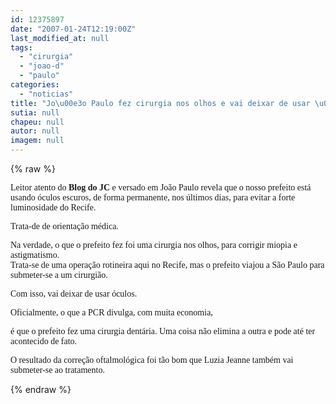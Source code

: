```yaml
---
id: 12375897
date: "2007-01-24T12:19:00Z"
last_modified_at: null
tags:
  - "cirurgia"
  - "joao-d"
  - "paulo"
categories:
  - "noticias"
title: "Jo\u00e3o Paulo fez cirurgia nos olhos e vai deixar de usar \u00f3culos de grau"
sutia: null
chapeu: null
autor: null
imagem: null
---
```

{% raw %}
<p><P><FONT face=Verdana>Leitor atento do <STRONG>Blog do JC</STRONG> e versado em João Paulo revela que o nosso prefeito está usando óculos escuros, de forma permanente, nos últimos dias, para evitar a forte luminosidade do Recife.</FONT></P></p>
<p><P><FONT face=Verdana>Trata-de de orientação médica.</FONT></P></p>
<p><P><FONT face=Verdana>Na verdade, o que o prefeito fez foi uma cirurgia nos olhos, para corrigir miopia e astigmatismo.<BR>Trata-se de uma operação rotineira aqui no Recife, mas o prefeito viajou a São Paulo para submeter-se a um cirurgião.</FONT></P></p>
<p><P><FONT face=Verdana>Com isso, vai deixar de usar óculos.</FONT></P></p>
<p><P><FONT face=Verdana>Oficialmente, o que a PCR divulga, com muita economia,</p>
<p> é que o prefeito fez uma cirurgia dentária. Uma coisa não elimina a outra e pode até ter acontecido de fato.</FONT></P></p>
<p><P><FONT face=Verdana>O resultado da correção oftalmológica foi tão bom que Luzia Jeanne também vai submeter-se ao tratamento.</FONT></P> </p>
{% endraw %}